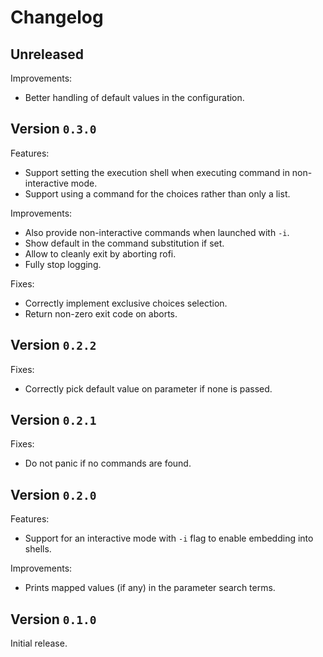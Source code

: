 # Changelog

## Unreleased

Improvements:
- Better handling of default values in the configuration.

## Version `0.3.0`

Features:
- Support setting the execution shell when executing command in non-interactive mode.
- Support using a command for the choices rather than only a list.

Improvements:
- Also provide non-interactive commands when launched with `-i`.
- Show default in the command substitution if set.
- Allow to cleanly exit by aborting rofi.
- Fully stop logging.

Fixes:
- Correctly implement exclusive choices selection.
- Return non-zero exit code on aborts.

## Version `0.2.2`

Fixes:
- Correctly pick default value on parameter if none is passed.

## Version `0.2.1`

Fixes:
- Do not panic if no commands are found.

## Version `0.2.0`

Features:
- Support for an interactive mode with `-i` flag to enable embedding into shells.

Improvements:
- Prints mapped values (if any) in the parameter search terms.

## Version `0.1.0`

Initial release.
